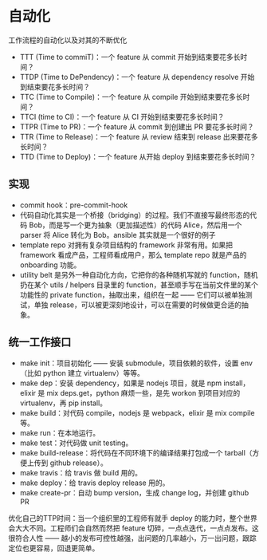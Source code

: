 # 自动化

工作流程的自动化以及对其的不断优化

* TTT (Time to commiT)：一个 feature 从 commit 开始到结束要花多长时间？
* TTDP (Time to DePendency)：一个 feature 从 dependency resolve 开始到结束要花多长时间？
* TTC (Time to Compile)：一个 feature 从 compile 开始到结束要花多长时间？
* TTCI (time to CI)：一个 feature 从 CI 开始到结束要花多长时间？
* TTPR (Time to PR)：一个 feature 从 commit 到创建出 PR 要花多长时间？
* TTR (Time to Release)：一个 feature 从 review 结束到 release 出来要花多长时间？
* TTD (Time to Deploy)：一个 feature 从开始 deploy 到结束要花多长时间？

## 实现

* commit hook：pre-commit-hook
* 代码自动化其实是一个桥接（bridging）的过程。我们不直接写最终形态的代码 Bob，而是写一个更为抽象（更加描述性）的代码 Alice，然后用一个 parser 将 Alice 转化为 Bob。ansible 其实就是一个很好的例子
* template repo 对拥有复杂项目结构的 framework 非常有用。如果把 framework 看成产品，工程师看成用户，那么 template repo 就是产品的 onboarding 功能。
* utility belt 是另外一种自动化方向，它把你的各种随机写就的 function，随机扔在某个 utils / helpers 目录里的 function，甚至顺手写在当前文件里的某个功能性的 private function，抽取出来，组织在一起 —— 它们可以被单独测试，单独 release，可以被更深刻地设计，可以在需要的时候做更合适的抽象。

## 统一工作接口

* make init：项目初始化 —— 安装 submodule，项目依赖的软件，设置 env（比如 python 建立 virtualenv）等等。
* make dep：安装 dependency，如果是 nodejs 项目，就是 npm install，elixir 是 mix deps.get，python 麻烦一些，是先 workon 到项目对应的 virtualenv，再 pip install。
* make build：对代码 compile，nodejs 是 webpack，elixir 是 mix compile 等。
* make run：在本地运行。
* make test：对代码做 unit testing。
* make build-release：将代码在不同环境下的编译结果打包成一个 tarball（方便上传到 github release）。
* make travis：给 travis 做 build 用的。
* make deploy：给 travis deploy release 用的。
* make create-pr：自动 bump version，生成 change log，并创建 github PR


优化自己的TTP时间：当一个组织里的工程师有就手 deploy 的能力时，整个世界会大大不同。工程师们会自然而然把 feature 切碎，一点点迭代，一点点发布。这很符合人性 —— 越小的发布可控性越强，出问题的几率越小，万一出问题，跟踪定位也更容易，回退更简单。
